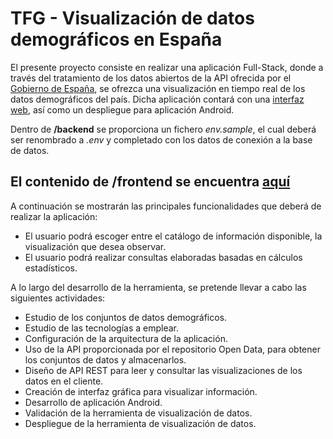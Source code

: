 # TFG - Visualización de datos demográficos en España

El presente proyecto consiste en realizar una aplicación Full-Stack, donde a través del tratamiento de los datos abiertos de la API ofrecida por el [Gobierno de España](https://datos.gob.es/es/), se ofrezca una visualización en tiempo real de los datos demográficos del país. Dicha aplicación contará con una [interfaz web](https://vdde.me/menu-principal), así como un despliegue para aplicación Android.

Dentro de **/backend** se proporciona un fichero *env.sample*, el cual deberá ser renombrado a *.env* y completado con los datos de conexión a la base de datos.

## El contenido de **/frontend** se encuentra [aquí](https://github.com/danielalvarezm/tfg-vdde-web-version)

A continuación se mostrarán las principales funcionalidades que deberá de realizar la aplicación:

* El usuario podrá escoger entre el catálogo de información disponible, la visualización que desea observar.
* El usuario podrá realizar consultas elaboradas basadas en cálculos estadísticos.

A lo largo del desarrollo de la herramienta, se pretende llevar a cabo las siguientes actividades:

* Estudio de los conjuntos de datos demográficos.
* Estudio de las tecnologías a emplear.
* Configuración de la arquitectura de la aplicación.
* Uso de la API proporcionada por el repositorio Open Data, para obtener los conjuntos de datos y almacenarlos.
* Diseño de API REST para leer y consultar las visualizaciones de los datos en el cliente.
* Creación de interfaz gráfica para visualizar información.
* Desarrollo de aplicación Android.
* Validación de la herramienta de visualización de datos.
* Despliegue de la herramienta de visualización de datos.
